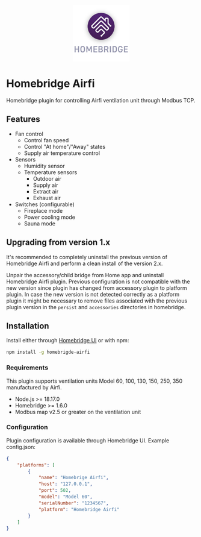 
<p align="center">

<img src="https://github.com/homebridge/branding/raw/latest/logos/homebridge-wordmark-logo-vertical.png" width="150">

</p>


# Homebridge Airfi

Homebridge plugin for controlling Airfi ventilation unit through Modbus TCP.

## Features

- Fan control
  - Control fan speed
  - Control "At home"/"Away" states
  - Supply air temperature control
- Sensors
  - Humidity sensor
  - Temperature sensors
    - Outdoor air
    - Supply air
    - Extract air
    - Exhaust air
- Switches (configurable)
  - Fireplace mode
  - Power cooling mode
  - Sauna mode

## Upgrading from version 1.x

It's recommended to completely uninstall the previous version of Homebridge Airfi and perform a clean install of the version 2.x.

Unpair the accessory/child bridge from Home app and uninstall Homebridge Airfi plugin. Previous configuration is not compatible with the new version since plugin has changed from accessory plugin to platform plugin. In case the new version is not detected correctly as a platform plugin it might be necessary to remove files associated with the previous plugin version in the `persist` and `accessories` directories in homebridge.

## Installation

Install either through [Homebridge UI](https://github.com/oznu/homebridge-config-ui-x#plugin-screen) or with npm:

```bash
npm install -g homebrigde-airfi
```

### Requirements

This plugin supports ventilation units Model 60, 100, 130, 150, 250, 350 manufactured by Airfi.

- Node.js >= 18.17.0
- Homebridge >= 1.6.0
- Modbus map v2.5 or greater on the ventilation unit

### Configuration

Plugin configuration is available through Homebridge UI. Example config.json:

```json
{
    "platforms": [
        {
            "name": "Homebrige Airfi",
            "host": "127.0.0.1",
            "port": 502,
            "model": "Model 60",
            "serialNumber": "1234567",
            "platform": "Homebridge Airfi"
        }
    ]
}
```

